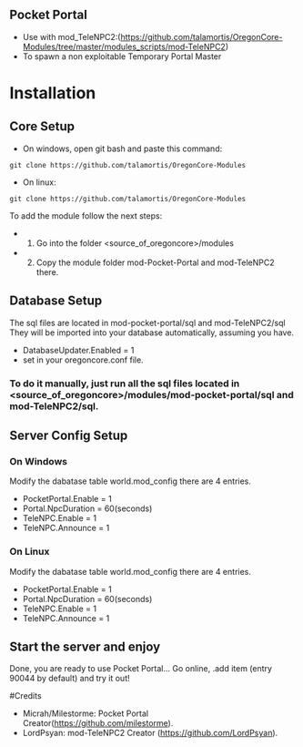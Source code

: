 ## Pocket Portal 
* Use with mod_TeleNPC2:(https://github.com/talamortis/OregonCore-Modules/tree/master/modules_scripts/mod-TeleNPC2) 
* To spawn a non exploitable Temporary Portal Master

# Installation
## Core Setup

* On windows, open git bash and paste this command:
```
git clone https://github.com/talamortis/OregonCore-Modules
```
* On linux:

```
git clone https://github.com/talamortis/OregonCore-Modules
```

To add the module follow the next steps:
* 1. Go into the folder <source_of_oregoncore>/modules
* 2. Copy the module folder mod-Pocket-Portal and mod-TeleNPC2 there.



## Database Setup
The sql files are located in mod-pocket-portal/sql and mod-TeleNPC2/sql
They will be imported into your database automatically, assuming you have.
* DatabaseUpdater.Enabled = 1
* set in your oregoncore.conf file.

### To do it manually, just run all the sql files located in <source_of_oregoncore>/modules/mod-pocket-portal/sql and mod-TeleNPC2/sql.

## Server Config Setup
### On Windows
Modify the dabatase table world.mod_config
there are 4 entries.
* PocketPortal.Enable = 1 
* Portal.NpcDuration = 60(seconds) 
* TeleNPC.Enable = 1 
* TeleNPC.Announce = 1 


### On Linux
Modify the dabatase table world.mod_config
there are 4 entries.
* PocketPortal.Enable = 1 
* Portal.NpcDuration = 60(seconds) 
* TeleNPC.Enable = 1 
* TeleNPC.Announce = 1 

## Start the server and enjoy
Done, you are ready to use Pocket Portal... Go online, .add item (entry 90044 by default) and try it out!


#Credits
* Micrah/Milestorme: Pocket Portal Creator(https://github.com/milestorme).
* LordPsyan: mod-TeleNPC2 Creator (https://github.com/LordPsyan).
